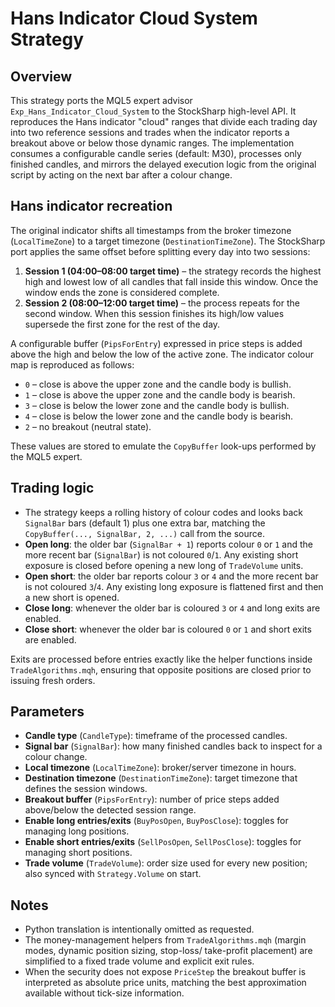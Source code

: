 # Hans Indicator Cloud System Strategy

## Overview
This strategy ports the MQL5 expert advisor `Exp_Hans_Indicator_Cloud_System` to the StockSharp high-level API. It reproduces the
Hans indicator "cloud" ranges that divide each trading day into two reference sessions and trades when the indicator reports a
breakout above or below those dynamic ranges. The implementation consumes a configurable candle series (default: M30), processes
only finished candles, and mirrors the delayed execution logic from the original script by acting on the next bar after a colour
change.

## Hans indicator recreation
The original indicator shifts all timestamps from the broker timezone (`LocalTimeZone`) to a target timezone (`DestinationTimeZone`).
The StockSharp port applies the same offset before splitting every day into two sessions:

1. **Session 1 (04:00–08:00 target time)** – the strategy records the highest high and lowest low of all candles that fall inside
   this window. Once the window ends the zone is considered complete.
2. **Session 2 (08:00–12:00 target time)** – the process repeats for the second window. When this session finishes its high/low
   values supersede the first zone for the rest of the day.

A configurable buffer (`PipsForEntry`) expressed in price steps is added above the high and below the low of the active zone. The
indicator colour map is reproduced as follows:

- `0` – close is above the upper zone and the candle body is bullish.
- `1` – close is above the upper zone and the candle body is bearish.
- `3` – close is below the lower zone and the candle body is bullish.
- `4` – close is below the lower zone and the candle body is bearish.
- `2` – no breakout (neutral state).

These values are stored to emulate the `CopyBuffer` look-ups performed by the MQL5 expert.

## Trading logic
- The strategy keeps a rolling history of colour codes and looks back `SignalBar` bars (default 1) plus one extra bar, matching the
  `CopyBuffer(..., SignalBar, 2, ...)` call from the source.
- **Open long**: the older bar (`SignalBar + 1`) reports colour `0` or `1` and the more recent bar (`SignalBar`) is not coloured
  `0`/`1`. Any existing short exposure is closed before opening a new long of `TradeVolume` units.
- **Open short**: the older bar reports colour `3` or `4` and the more recent bar is not coloured `3`/`4`. Any existing long
  exposure is flattened first and then a new short is opened.
- **Close long**: whenever the older bar is coloured `3` or `4` and long exits are enabled.
- **Close short**: whenever the older bar is coloured `0` or `1` and short exits are enabled.

Exits are processed before entries exactly like the helper functions inside `TradeAlgorithms.mqh`, ensuring that opposite
positions are closed prior to issuing fresh orders.

## Parameters
- **Candle type** (`CandleType`): timeframe of the processed candles.
- **Signal bar** (`SignalBar`): how many finished candles back to inspect for a colour change.
- **Local timezone** (`LocalTimeZone`): broker/server timezone in hours.
- **Destination timezone** (`DestinationTimeZone`): target timezone that defines the session windows.
- **Breakout buffer** (`PipsForEntry`): number of price steps added above/below the detected session range.
- **Enable long entries/exits** (`BuyPosOpen`, `BuyPosClose`): toggles for managing long positions.
- **Enable short entries/exits** (`SellPosOpen`, `SellPosClose`): toggles for managing short positions.
- **Trade volume** (`TradeVolume`): order size used for every new position; also synced with `Strategy.Volume` on start.

## Notes
- Python translation is intentionally omitted as requested.
- The money-management helpers from `TradeAlgorithms.mqh` (margin modes, dynamic position sizing, stop-loss/ take-profit
  placement) are simplified to a fixed trade volume and explicit exit rules.
- When the security does not expose `PriceStep` the breakout buffer is interpreted as absolute price units, matching the best
  approximation available without tick-size information.
